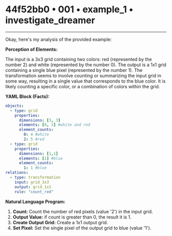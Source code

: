 # 44f52bb0 • 001 • example_1 • investigate_dreamer

---
Okay, here's my analysis of the provided example:

**Perception of Elements:**

The input is a 3x3 grid containing two colors: red (represented by the number 2) and white (represented by the number 0). The output is a 1x1 grid containing a single blue pixel (represented by the number 1). The transformation seems to involve counting or summarizing the input grid in some way, resulting in a single value that corresponds to the blue color. It is likely counting a specific color, or a combination of colors within the grid.

**YAML Block (Facts):**



```yaml
objects:
  - type: grid
    properties:
      dimensions: [3, 3]
      elements: [0, 2] #white and red
      element_counts:
        0: 4 #white
        2: 5 #red
  - type: grid
    properties:
      dimensions: [1,1]
      elements: [1] #blue
      element_counts:
        1: 1 #blue
relations:
  - type: transformation
    input: grid_3x3
    output: grid_1x1
    rule: "count_red"
```



**Natural Language Program:**

1.  **Count:** Count the number of red pixels (value '2') in the input grid.
2. **Output Value:** if count is greater than 0, the result it is 1.
3.  **Create Output Grid:** Create a 1x1 output grid.
4.  **Set Pixel:** Set the single pixel of the output grid to blue (value '1').

